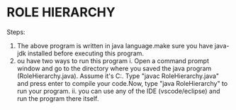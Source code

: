 # ROLE HIERARCHY
Steps:
1. The above program is written in java language.make sure you have java-jdk installed before executing this program.
2. ou have two ways to run this program 
      i. Open a command prompt window and go to the directory where you saved the java program (RoleHierarchy.java). Assume it's C:\. Type "javac RoleHierarchy.java" and press enter to compile your code.Now, type "java RoleHierarchy" to run your program. 
      ii. you can use any of the IDE (vscode/eclipse) and run the program there itself.
